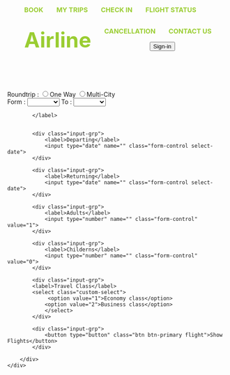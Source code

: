 <html>
<html lang="en">

<head>
    <meta charset="UTF-8">
    <meta http-equiv="X-UA-Compatible" content="IE=edge">
    <meta name="viewport" content="width=device-width, initial-scale=1.0">
    <title>Project</title>
    <link rel="stylesheet" type="text/css" href="style.css">
    <link rel="stylesheet" href="https://cdn.jsdelivr.net/npm/bootstrap@5.2.3/dist/css/bootstrap.min.css">
</head>
<style>
    body{
    background-image: linear-gradient(rgba(0,0,0,0.5),rgba(0,0,0,0.5)),url(bg.jpg);
    background-size: cover;
    background-position:center;
}

.booking-form-box{
    max-width: 350px;
    border: 1px solid #ced4da;
    margin: 10% auto 0;
}

.radio-btn{
    color: #fff;
    margin: 0 20px;
}

.radio-btn .btn{
    margin: 20px 10px 20px 0;
    box-shadow: none;
}

.radio-btn .btn::after{
    content: '';
    height: 15px;
    width: 15px;
    top: -2px;
    left: -1px;
    background-color: #fff;
    position: relative;
    display: inline-block;
    visibility: visible;
    border-radius: 50%;
}

.radio-btn .btn:checked:after{
    content: '';
    background-color: #000;
    transition: 0.5s;
}

.radio-btn span{
    color: #fff;
    margin-right: 5px;
    font-size: 16px;
}

.booking-form{
    padding: 0 20px 20px;
}

.booking-form label{
    margin-bottom: 5px;
    margin-top: 10px;
    font-size: 18px;
    color: #fff;
}

input::placeholder{
    color: #fff !important;
}

.input-grp{
    width: 151px;
    display: inline-block;
}

.form-control{
    font-size: 18px !important;
    border-radius: 0 !important;
    color: #fff !important;
    background: transparent !important;
    box-shadow: none !important;
} 

.select-date::-webkit-inner-spin-button,
.select-date::-webkit-inner-spin-button
{
    -webkit-appearance: none;
    margin: 0;
}

.select-date::-webkit-calender-picker-indicator{
    background: transparent !important;
}

.custom-select{
    color:#fff !important;
    font-size: 18px !important;
    border: 1px solid #ced4da !important;
    box-shadow: none !important;
    border-radius: 0 !important;
    background: transparent !important;
}

.custom-select option{
    color: #333;
}

.flight{
    width:  100%;
    padding: 9px 0;
    font-size: 18px;
    border: 1px solid #ced4da !important;
    background: transparent!important;
    box-shadow: none !important;
    border-radius: 0 !important;
}

.flight:hover{
    background: #fff !important; ;
    color: #000 !important;
    transition: 0.5s;
}
.sidebar ul li{
      padding: 8px;
      list-style-type: none;
      float: left;
      font-size: 15px;
      font-weight: bold;
      text-decoration: none;
      margin: 7px;
     color: yellowgreen;
    }
     .sidebar ul {
      display: inline-block;
    }      
    img {
  opacity: 0.5;
}

img:hover {
  opacity: 1.0;
}
body{
    background-image: url(img.jpeg);
    background-size: cover;
}  
</style>
<body>
    <div class="sidebar">
        <center>
    <nav>
        <header>
            <ul>
<a href="book" target="_blank"><li>BOOK</li></a>
<a href="trip" target="_blank"><li>MY TRIPS</li></a>
<a href="check" target="_blank"><li>CHECK IN</li></a>
<a href="status" target="_blank"><li>FLIGHT STATUS</li></a>
<a href="home.html" target="_self"><li><b><font size="25px">Airline</font></b></li></a>
<a href="cancel" target="_blank"><li>CANCELLATION</li></a>
<a href="contact" target="_blank"><li>CONTACT US</li></a>
<a href="sign.html" target="_blank"><input type="button" value="Sign-in"></a>
    </ul></header>
</nav></center>
</div>
    <div class="booking-form-box">
        <div class="radio-btn">
            <span>Roundtrip : </span>
            <input type="radio" class="btn" name="check"><span>One Way</span>
            <input type="radio" class="btn" name="check"><span>Multi-City</span>
        </div>
        <div class="booking-form">
            <label>Form : <select id="from">
                <option value="0"></option>
                <option value="1">Nepal</option>
                <option value="2">Japan</option>
                <option value="3">China</option>
                <option value="4">Korea</option>
                <option value="5">Australia</option>
                <option value="6">Canada</option>
                <option value="7">Thailand</option>    
            </select></label>
            <label>To : <select id="to">
                <option value="0"></option>
                <option value="1">Nepal</option>
                <option value="2">Japan</option>
                <option value="3">China</option>
                <option value="4">Korea</option>
                <option value="5">Australia</option>
                <option value="6">Canada</option>
                <option value="7">Thailand</option>    
            </select>
            
            </label>
            
            
            <div class="input-grp">
                <label>Departing</label>
                <input type="date" name="" class="form-control select-date">
            </div>

            <div class="input-grp">
                <label>Returning</label>
                <input type="date" name="" class="form-control select-date">
            </div>

            <div class="input-grp">
                <label>Adults</label>
                <input type="number" name="" class="form-control" value="1">
            </div>

            <div class="input-grp">
                <label>Childerns</label>
                <input type="number" name="" class="form-control" value="0">
            </div>

            <div class="input-grp">
            <label>Travel Class</label>
            <select class="custom-select">
                 <option value="1">Economy class</option>
                <option value="2">Business class</option>
                </select>
            </div>
            
            <div class="input-grp">
                <button type="button" class="btn btn-primary flight">Show Flights</button>
            </div>

        </div>
    </div>
</body>

</html>
